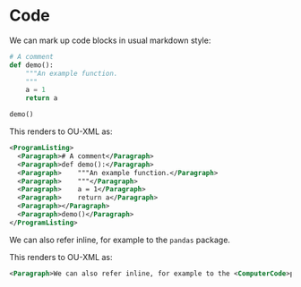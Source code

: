 # Code

We can mark up code blocks in usual markdown style:

```python
# A comment
def demo():
    """An example function.
    """
    a = 1
    return a

demo()
```

This renders to OU-XML as:

```xml
<ProgramListing>
  <Paragraph># A comment</Paragraph>
  <Paragraph>def demo():</Paragraph>
  <Paragraph>    """An example function.</Paragraph>
  <Paragraph>    """</Paragraph>
  <Paragraph>    a = 1</Paragraph>
  <Paragraph>    return a</Paragraph>
  <Paragraph></Paragraph>
  <Paragraph>demo()</Paragraph>
</ProgramListing>
```

We can also refer inline, for example to the `pandas` package.

This renders to OU-XML as:

```xml
<Paragraph>We can also refer inline, for example to the <ComputerCode>pandas</ComputerCode> package.</Paragraph>
```